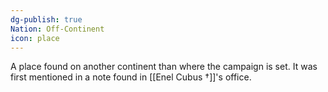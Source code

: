 ```yaml
---
dg-publish: true
Nation: Off-Continent
icon: place
---
```

A place found on another continent than where the campaign is set. It was first mentioned in a note found in [[Enel Cubus †]]'s office.